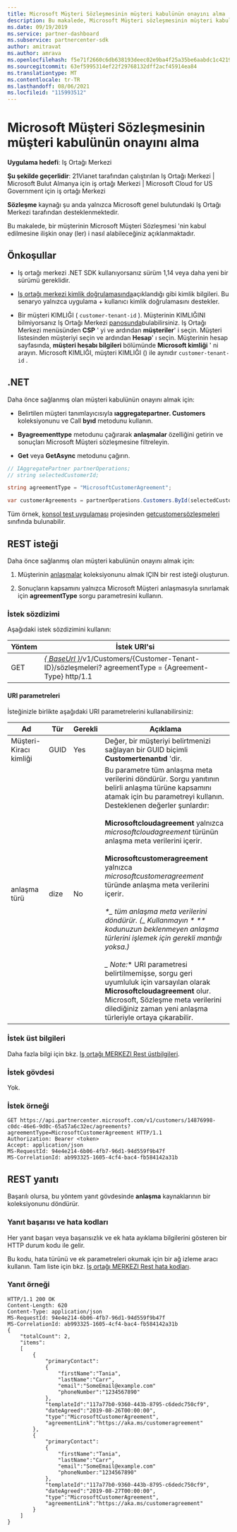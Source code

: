 ```yaml
---
title: Microsoft Müşteri Sözleşmesinin müşteri kabulünün onayını alma
description: Bu makalede, Microsoft Müşteri sözleşmesinin müşteri kabulünün nasıl doğrulanacağı açıklanır.
ms.date: 09/19/2019
ms.service: partner-dashboard
ms.subservice: partnercenter-sdk
author: amitravat
ms.author: amrava
ms.openlocfilehash: f5e71f2660c6db638193deec02e9ba4f25a35be6aabdc1c4219f63b1f3295908
ms.sourcegitcommit: 63ef5995314ef22f29768132dff2acf45914ea84
ms.translationtype: MT
ms.contentlocale: tr-TR
ms.lasthandoff: 08/06/2021
ms.locfileid: "115993512"
---
```

# <a name="get-confirmation-of-customer-acceptance-of-microsoft-customer-agreement"></a>Microsoft Müşteri Sözleşmesinin müşteri kabulünün onayını alma

**Uygulama hedefi**: Iş Ortağı Merkezi

**Şu şekilde geçerlidir**: 21Vianet tarafından çalıştırılan Iş Ortağı Merkezi | Microsoft Bulut Almanya için iş ortağı Merkezi | Microsoft Cloud for US Government için iş ortağı Merkezi

**Sözleşme** kaynağı şu anda yalnızca Microsoft genel bulutundaki Iş Ortağı Merkezi tarafından desteklenmektedir.

Bu makalede, bir müşterinin Microsoft Müşteri Sözleşmesi 'nin kabul edilmesine ilişkin onay (ler) i nasıl alabileceğiniz açıklanmaktadır.

## <a name="prerequisites"></a>Önkoşullar

- Iş ortağı merkezi .NET SDK kullanıyorsanız sürüm 1,14 veya daha yeni bir sürümü gereklidir.

- [Iş ortağı merkezi kimlik doğrulamasında](./partner-center-authentication.md)açıklandığı gibi kimlik bilgileri. Bu senaryo yalnızca uygulama + kullanıcı kimlik doğrulamasını destekler.

- Bir müşteri KIMLIĞI ( `customer-tenant-id` ). Müşterinin KIMLIĞINI bilmiyorsanız Iş Ortağı Merkezi [panosunda](https://partner.microsoft.com/dashboard)bulabilirsiniz. Iş Ortağı Merkezi menüsünden **CSP** ' yi ve ardından **müşteriler**' i seçin. Müşteri listesinden müşteriyi seçin ve ardından **Hesap**' ı seçin. Müşterinin hesap sayfasında, **müşteri hesabı bilgileri** bölümünde **Microsoft kimliği** ' ni arayın. Microsoft KIMLIĞI, müşteri KIMLIĞI () ile aynıdır `customer-tenant-id` .

## <a name="net"></a>.NET

Daha önce sağlanmış olan müşteri kabulünün onayını almak için:

- Belirtilen müşteri tanımlayıcısıyla **ıaggregatepartner. Customers** koleksiyonunu ve Call **byıd** metodunu kullanın.

- **Byagreementtype** metodunu çağırarak **anlaşmalar** özelliğini getirin ve sonuçları Microsoft Müşteri sözleşmesine filtreleyin.

- **Get** veya **GetAsync** metodunu çağırın.

```csharp
// IAggregatePartner partnerOperations;
// string selectedCustomerId;

string agreementType = "MicrosoftCustomerAgreement";

var customerAgreements = partnerOperations.Customers.ById(selectedCustomerId).Agreements.ByAgreementType(agreementType).Get();
```

Tüm örnek, [konsol test uygulaması](https://github.com/PartnerCenterSamples/Partner-Center-SDK-Samples) projesinden [getcustomersözleşmeleri](https://github.com/PartnerCenterSamples/Partner-Center-SDK-Samples/blob/master/Source/Partner%20Center%20SDK%20Samples/Agreements/GetCustomerAgreements.cs) sınıfında bulunabilir.

## <a name="rest-request"></a>REST isteği

Daha önce sağlanmış olan müşteri kabulünün onayını almak için:

1. Müşterinin [anlaşmalar](./agreement-resources.md) koleksiyonunu almak IÇIN bir rest isteği oluşturun.

2. Sonuçların kapsamını yalnızca Microsoft Müşteri anlaşmasıyla sınırlamak için **agreementType** sorgu parametresini kullanın.

### <a name="request-syntax"></a>İstek sözdizimi

Aşağıdaki istek sözdizimini kullanın:

| Yöntem | İstek URI'si                                                                                      |
|--------|--------------------------------------------------------------------------------------------------|
| GET    | [*\{ BaseUrl \}*](partner-center-rest-urls.md)/v1/Customers/{Customer-Tenant-ID}/sözleşmeleri? agreementType = {Agreement-Type} http/1.1 |

#### <a name="uri-parameters"></a>URI parametreleri

İsteğinizle birlikte aşağıdaki URI parametrelerini kullanabilirsiniz:

| Ad             | Tür | Gerekli | Açıklama                                                                               |
|------------------|------|----------|-------------------------------------------------------------------------------------------|
| Müşteri-Kiracı kimliği | GUID | Yes | Değer, bir müşteriyi belirtmenizi sağlayan bir GUID biçimli **Customertenantıd** 'dir. |
| anlaşma türü | dize | No | Bu parametre tüm anlaşma meta verilerini döndürür. Sorgu yanıtının belirli anlaşma türüne kapsamını atamak için bu parametreyi kullanın. Desteklenen değerler şunlardır: <br/><br/> **Microsoftcloudagreement** yalnızca *microsoftcloudagreement* türünün anlaşma meta verilerini içerir.<br/><br/> **Microsoftcustomeragreement** yalnızca *microsoftcustomeragreement* türünde anlaşma meta verilerini içerir.<br/><br/> **\**_ tüm anlaşma meta verilerini döndürür. (_ Kullanmayın* \* ** kodunuzun beklenmeyen anlaşma türlerini işlemek için gerekli mantığı yoksa.) <br/> <br/> _* Note:** URI parametresi belirtilmemişse, sorgu geri uyumluluk için varsayılan olarak **Microsoftcloudagreement** olur. Microsoft, Sözleşme meta verilerini dilediğiniz zaman yeni anlaşma türleriyle ortaya çıkarabilir.  |

### <a name="request-headers"></a>İstek üst bilgileri

Daha fazla bilgi için bkz. [Iş ortağı MERKEZI Rest üstbilgileri](headers.md).

### <a name="request-body"></a>İstek gövdesi

Yok.

### <a name="request-example"></a>İstek örneği

```http
GET https://api.partnercenter.microsoft.com/v1/customers/14876998-c0dc-46e6-9d0c-65a57a6c32ec/agreements?agreementType=MicrosoftCustomerAgreement HTTP/1.1
Authorization: Bearer <token>
Accept: application/json
MS-RequestId: 94e4e214-6b06-4fb7-96d1-94d559f9b47f
MS-CorrelationId: ab993325-1605-4cf4-bac4-fb584142a31b
```

## <a name="rest-response"></a>REST yanıtı

Başarılı olursa, bu yöntem yanıt gövdesinde **anlaşma** kaynaklarının bir koleksiyonunu döndürür.

### <a name="response-success-and-error-codes"></a>Yanıt başarısı ve hata kodları

Her yanıt başarı veya başarısızlık ve ek hata ayıklama bilgilerini gösteren bir HTTP durum kodu ile gelir.

Bu kodu, hata türünü ve ek parametreleri okumak için bir ağ izleme aracı kullanın. Tam liste için bkz. [Iş ortağı MERKEZI Rest hata kodları](error-codes.md).

### <a name="response-example"></a>Yanıt örneği

```http
HTTP/1.1 200 OK
Content-Length: 620
Content-Type: application/json
MS-RequestId: 94e4e214-6b06-4fb7-96d1-94d559f9b47f
MS-CorrelationId: ab993325-1605-4cf4-bac4-fb584142a31b
{
    "totalCount": 2,
    "items":
    [
        {
            "primaryContact":
            {
                "firstName":"Tania",
                "lastName":"Carr",
                "email":"SomeEmail@example.com"
                "phoneNumber":"1234567890"
            },
            "templateId":"117a77b0-9360-443b-8795-c6dedc750cf9",
            "dateAgreed":"2019-08-26T00:00:00",
            "type":"MicrosoftCustomerAgreement",
            "agreementLink":"https://aka.ms/customeragreement"
        },
        {
            "primaryContact":
            {
                "firstName":"Tania",
                "lastName":"Carr",
                "email":"SomeEmail@example.com"
                "phoneNumber:"1234567890"
            },
            "templateId":"117a77b0-9360-443b-8795-c6dedc750cf9",
            "dateAgreed":"2019-08-27T00:00:00",
            "type":"MicrosoftCustomerAgreement",
            "agreementLink":"https://aka.ms/customeragreement"
        }
    ]
}
```
